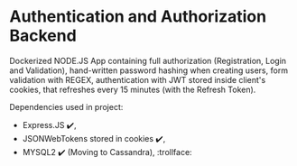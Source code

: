 # Authentication and Authorization Backend

Dockerized NODE.JS App containing full authorization (Registration, Login and Validation), hand-written password hashing when creating users, form validation with REGEX, authentication with JWT stored inside client's cookies, that refreshes every 15 minutes (with the Refresh Token).

Dependencies used in project:
- Express.JS :heavy_check_mark:,
- JSONWebTokens stored in cookies :heavy_check_mark:,
- MYSQL2 :heavy_check_mark: (Moving to Cassandra),
:trollface:
